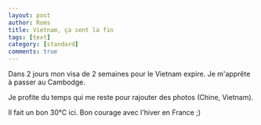 ```yaml
---
layout: post
author: Roms
title: Vietnam, ça sent la fin
tags: [text]
category: [standard]
comments: true
---
```


Dans 2 jours mon visa de 2 semaines pour le Vietnam expire. Je m'apprête
à passer au Cambodge. 

Je profite du temps qui me reste pour rajouter des photos (Chine, Vietnam). 

Il fait un bon 30°C ici. Bon courage avec l'hiver en France ;) 
